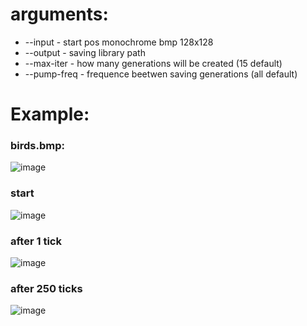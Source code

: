 
# arguments:
- --input - start pos monochrome bmp 128x128
- --output - saving library path
- --max-iter - how many generations will be created (15 default)
- --pump-freq - frequence beetwen saving generations (all default)

# Example:
### birds.bmp:
![image](https://github.com/drlinggg/14labgamelife/assets/124909828/e314d425-f9da-4e5c-af35-06f93c0db87b)
### start
![image](https://github.com/drlinggg/14labgamelife/assets/124909828/9c7b5ad3-c783-4927-be2b-9d60f9dc1700)
### after 1 tick
![image](https://github.com/drlinggg/14labgamelife/assets/124909828/50b07179-c92c-4da9-8fe5-9d460b43a116)
### after 250 ticks
![image](https://github.com/drlinggg/14labgamelife/assets/124909828/6dcbe61c-d440-4b09-bb72-f00ca13d89a3)
